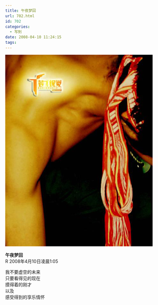 ```yaml
---
title: 午夜梦回
url: 702.html
id: 702
categories:
  - 写到
date: 2008-04-10 11:24:15
tags:
---
```


![](/images/attachments/month_0804/i200841011206.jpg)  
  

**午夜梦回**  
R 2008年4月10日凌晨1:05  
  
我不要虚空的未来  
只要看得见的现在  
摸得着的刚才  
以及  
感受得到的享乐情怀